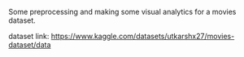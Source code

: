 
Some preprocessing and making some visual analytics for a movies dataset.

dataset link: https://www.kaggle.com/datasets/utkarshx27/movies-dataset/data
